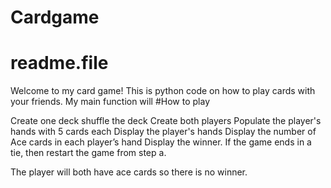 

# Cardgame

# readme.file

Welcome to my card game! This is python code on how to play cards with your friends.
My main function will 
#How to play

Create one deck
shuffle the deck
Create both players
Populate the player's hands with 5 cards each
Display the player's hands
Display the number of Ace cards in each player’s hand
Display the winner.
If the game ends in a tie, then restart the game from step a.

 The player will both have ace cards so there is no winner.
